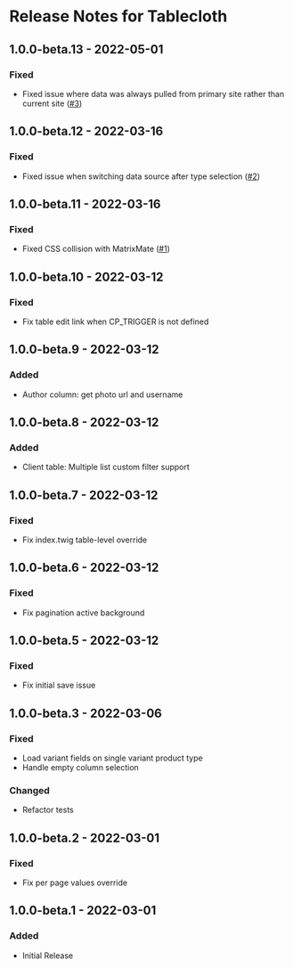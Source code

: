 # Release Notes for Tablecloth

## 1.0.0-beta.13 - 2022-05-01
### Fixed
- Fixed issue where data was always pulled from primary site rather than current site ([#3](https://github.com/matfish2/craft-tablecloth/issues/3))

## 1.0.0-beta.12 - 2022-03-16
### Fixed
- Fixed issue when switching data source after type selection ([#2](https://github.com/matfish2/craft-tablecloth/issues/2))

## 1.0.0-beta.11 - 2022-03-16
### Fixed
- Fixed CSS collision with MatrixMate ([#1](https://github.com/matfish2/craft-tablecloth/issues/1))

## 1.0.0-beta.10 - 2022-03-12
### Fixed
- Fix table edit link when CP_TRIGGER is not defined

## 1.0.0-beta.9 - 2022-03-12
### Added
- Author column: get photo url and username

## 1.0.0-beta.8 - 2022-03-12
### Added
- Client table: Multiple list custom filter support

## 1.0.0-beta.7 - 2022-03-12
### Fixed
- Fix index.twig table-level override

## 1.0.0-beta.6 - 2022-03-12
### Fixed
- Fix pagination active background

## 1.0.0-beta.5 - 2022-03-12
### Fixed
- Fix initial save issue

## 1.0.0-beta.3 - 2022-03-06
### Fixed
- Load variant fields on single variant product type
- Handle empty column selection
### Changed
- Refactor tests

## 1.0.0-beta.2 - 2022-03-01
### Fixed
- Fix per page values override

## 1.0.0-beta.1 - 2022-03-01
### Added
- Initial Release